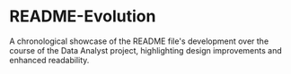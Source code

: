 # README-Evolution
A chronological showcase of the README file's development over the course of the Data Analyst project, highlighting design improvements and enhanced readability.

